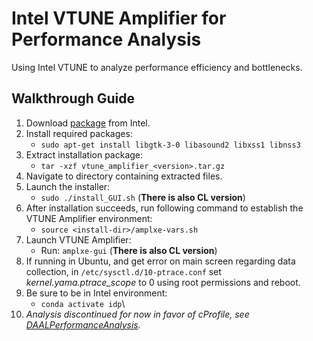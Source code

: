# Intel VTUNE Amplifier for Performance Analysis
Using Intel VTUNE to analyze performance efficiency and bottlenecks.

## Walkthrough Guide
1. Download [package](https://software.intel.com/en-us/vtune/choose-download) from Intel.
2. Install required packages:
    - `sudo apt-get install libgtk-3-0 libasound2 libxss1 libnss3`
3. Extract installation package:
    - `tar -xzf vtune_amplifier_<version>.tar.gz`
4. Navigate to directory containing extracted files.
5. Launch the installer:
    - `sudo ./install_GUI.sh` (**There is also CL version**)
6. After installation succeeds, run following command to establish the VTUNE Amplifier environment:
    - `source <install-dir>/amplxe-vars.sh`
7. Launch VTUNE Amplifier:
    - Run: `amplxe-gui` (**There is also CL version**)
8. If running in Ubuntu, and get error on main screen regarding data collection, in `/etc/sysctl.d/10-ptrace.conf` set *kernel.yama.ptrace_scope* to 0 using root permissions and reboot.
9. Be sure to be in Intel environment:
    - `conda activate idp`\
10. *Analysis discontinued for now in favor of cProfile, see [DAALPerformanceAnalysis](../DAALPerformanceAnalysis).*
